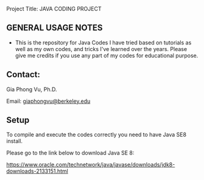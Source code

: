 Project Title:
JAVA CODING PROJECT

GENERAL USAGE NOTES
----------------------------------------------------------------------
- This is the repository for Java Codes I have tried based on tutorials
as well as my own codes, and tricks I've learned over the years. Please
give me credits if you use any part of my codes for educational purpose.


Contact:
----------------------------------------------------------------------
Gia Phong Vu, Ph.D.

Email: giaphongvu@berkeley.edu

Setup
----------------------------------------------------------------------
To compile and execute the codes correctly you need to have Java SE8 install.

Please go to the link below to download Java SE 8:

https://www.oracle.com/technetwork/java/javase/downloads/jdk8-downloads-2133151.html


